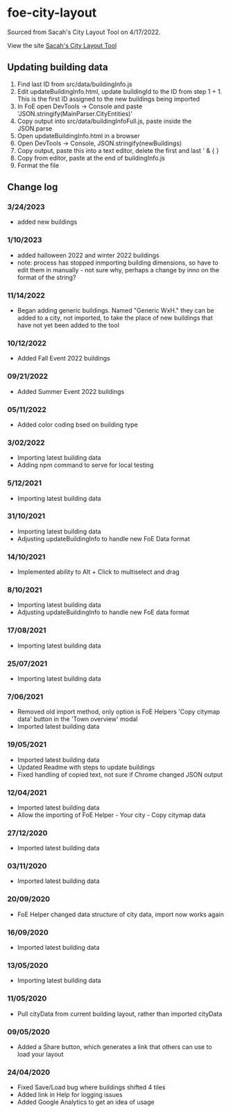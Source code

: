 # foe-city-layout

Sourced from Sacah's City Layout Tool on 4/17/2022.

View the site [Sacah's City Layout Tool](https://sacah.github.io/foe-city-layout/)

## Updating building data
1. Find last ID from src/data/buildingInfo.js
2. Edit updateBuildingInfo.html, update buildingId to the ID from step 1 + 1. This is the first ID assigned to the new buildings being imported
3. In FoE open DevTools -> Console and paste 'JSON.stringify(MainParser.CityEntities)'
4. Copy output into src/data/buildingInfoFull.js, paste inside the JSON.parse
5. Open updateBuildingInfo.html in a browser
6. Open DevTools -> Console, JSON.stringify(newBuildings)
7. Copy output, paste this into a text editor, delete the first and last ' & { }
8. Copy from editor, paste at the end of buildingInfo.js
9. Format the file

## Change log

### 3/24/2023
* added new buildings

### 1/10/2023
* added halloween 2022 and winter 2022 buildings
* note: process has stopped inmporting building dimensions, so have to edit them in manually - not sure why, perhaps a change by inno on the format of the string?

### 11/14/2022
* Began adding generic buildings. Named "Generic WxH." they can be added to a city, not imported, to take the place of new buildings that have not yet been added to the tool

### 10/12/2022
* Added Fall Event 2022 buildings 

### 09/21/2022
* Added Summer Event 2022 buildings 

### 05/11/2022
* Added color coding bsed on building type

### 3/02/2022
* Importing latest building data
* Adding npm command to serve for local testing

### 5/12/2021
* Importing latest building data

### 31/10/2021
* Importing latest building data
* Adjusting updateBuildingInfo to handle new FoE Data format

### 14/10/2021
* Implemented ability to Alt + Click to multiselect and drag

### 8/10/2021
* Importing latest building data
* Adjusting updateBuildingInfo to handle new FoE data format

### 17/08/2021
* Importing latest building data

### 25/07/2021
* Importing latest building data

### 7/06/2021
* Removed old import method, only option is FoE Helpers 'Copy citymap data' button in the 'Town overview' modal
* Imported latest building data

### 19/05/2021
* Imported latest building data
* Updated Readme with steps to update buildings
* Fixed handling of copied text, not sure if Chrome changed JSON output

### 12/04/2021
* Imported latest building data
* Allow the importing of FoE Helper - Your city - Copy citymap data

### 27/12/2020
* Imported latest building data

### 03/11/2020
* Imported latest building data

### 20/09/2020
* FoE Helper changed data structure of city data, import now works again

### 16/09/2020
* Imported latest building data

### 13/05/2020
* Importing latest building data

### 11/05/2020
* Pull cityData from current building layout, rather than imported cityData

### 09/05/2020
* Added a Share button, which generates a link that others can use to load your layout

### 24/04/2020
* Fixed Save/Load bug where buildings shifted 4 tiles
* Added link in Help for logging issues
* Added Google Analytics to get an idea of usage